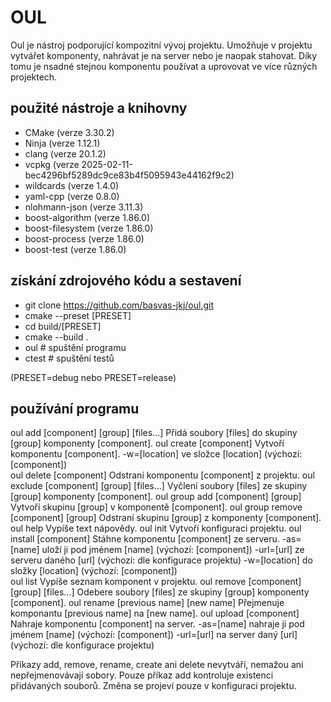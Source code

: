 # OUL
Oul je nástroj podporující kompozitní vývoj projektu. Umožňuje v projektu vytvářet komponenty, 
nahrávat je na server nebo je naopak stahovat. Díky tomu je nsadné stejnou komponentu používat
a uprovovat ve více různých projektech.

## použité nástroje a knihovny
- CMake                                             (verze 3.30.2)
- Ninja                                             (verze 1.12.1)
- clang                                             (verze 20.1.2)
- vcpkg                                             (verze 2025-02-11-bec4296bf5289dc9ce83b4f5095943e44162f9c2) 
- wildcards                                         (verze 1.4.0)
- yaml-cpp                                          (verze 0.8.0)
- nlohmann-json                                     (verze 3.11.3)
- boost-algorithm                                   (verze 1.86.0)
- boost-filesystem                                  (verze 1.86.0)
- boost-process                                     (verze 1.86.0)
- boost-test                                        (verze 1.86.0)

## získání zdrojového kódu a sestavení
- git clone https://github.com/basvas-jkj/oul.git
- cmake --preset [PRESET]
- cd  build/[PRESET]
- cmake --build .
- oul    # spuštění programu
- ctest  # spuštění testů

(PRESET=debug nebo PRESET=release)

## používání programu
oul add [component] [group] [files...]        Přidá soubory [files] do skupiny [group] komponenty [component].
oul create [component]                        Vytvoří komponentu [component].
    -w=[location]                                 ve složce [location] (výchozí: [component])                                              
oul delete [component]                        Odstraní komponentu [component] z projektu.
oul exclude [component] [group] [files...]    Vyčlení soubory [files] ze skupiny [group] komponenty [component].
oul group add [component] [group]             Vytvoří skupinu [group] v komponentě [component].
oul group remove [component] [group]          Odstraní skupinu [group] z komponenty [component].
oul help                                      Vypíše text nápovědy.
oul init                                      Vytvoří konfiguraci projektu.
oul install [component]                       Stáhne komponentu [component] ze serveru.
    -as=[name]                                    uloží ji pod jménem [name] (výchozí: [component]) 
    -url=[url]                                    ze serveru daného [url] (výchozí: dle konfigurace projektu)
    -w=[location]                                 do složky [location] (výchozí: [component])                                              
oul list                                      Vypíše seznam komponent v projektu.
oul remove [component] [group] [files...]     Odebere soubory [files] ze skupiny [group] komponenty [component].
oul rename [previous name] [new name]         Přejmenuje komponantu [previous name] na [new name].
oul upload [component]                        Nahraje komponentu [component] na server.
    -as=[name]                                    nahraje ji pod jménem [name] (výchozí: [component])
    -url=[url]                                    na server daný [url] (výchozí: dle konfigurace projektu)

Příkazy add, remove, rename, create ani delete nevytváří, nemažou ani nepřejmenovávají sobory.
Pouze příkaz add kontroluje existenci přidávaných souborů.
Změna se projeví pouze v konfiguraci projektu.